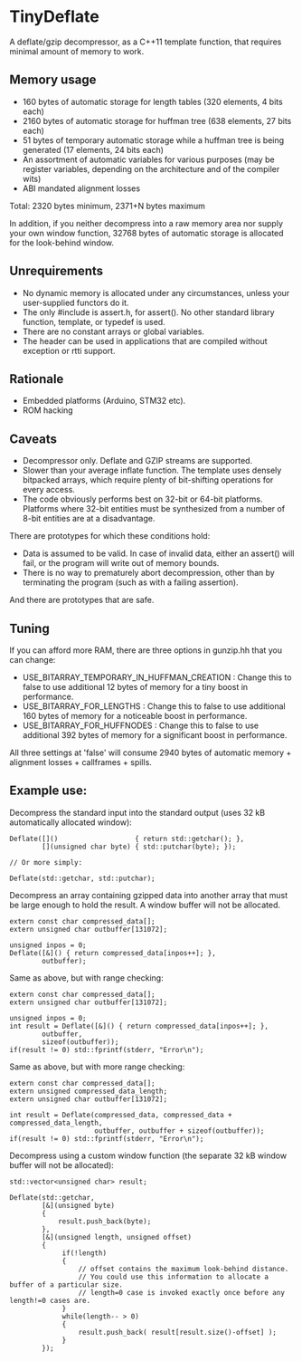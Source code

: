 # TinyDeflate

A deflate/gzip decompressor, as a C++11 template function,
that requires minimal amount of memory to work.

## Memory usage

* 160 bytes of automatic storage for length tables (320 elements, 4 bits each)
* 2160 bytes of automatic storage for huffman tree (638 elements, 27 bits each)
* 51 bytes of temporary automatic storage while a huffman tree is being generated (17 elements, 24 bits each)
* An assortment of automatic variables for various purposes (may be register variables, depending on the architecture and of the compiler wits)
* ABI mandated alignment losses

Total: 2320 bytes minimum, 2371+N bytes maximum

In addition, if you neither decompress into a raw memory area nor supply your own window function,
32768 bytes of automatic storage is allocated for the look-behind window.

## Unrequirements

* No dynamic memory is allocated under any circumstances, unless your user-supplied functors do it.
* The only #include is assert.h, for assert(). No other standard library function, template, or typedef is used.
* There are no constant arrays or global variables.
* The header can be used in applications that are compiled without exception or rtti support.

## Rationale

* Embedded platforms (Arduino, STM32 etc).
* ROM hacking

## Caveats

* Decompressor only. Deflate and GZIP streams are supported.
* Slower than your average inflate function. The template uses densely bitpacked arrays, which require plenty of bit-shifting operations for every access.
* The code obviously performs best on 32-bit or 64-bit platforms. Platforms where 32-bit entities must be synthesized from a number of 8-bit entities are at a disadvantage.

There are prototypes for which these conditions hold:
* Data is assumed to be valid. In case of invalid data, either an assert() will fail, or the program will write out of memory bounds.
* There is no way to prematurely abort decompression, other than by terminating the program (such as with a failing assertion).

And there are prototypes that are safe.

## Tuning

If you can afford more RAM, there are three options in gunzip.hh that you can change:

* USE_BITARRAY_TEMPORARY_IN_HUFFMAN_CREATION : Change this to false to use additional 12 bytes of memory for a tiny boost in performance.
* USE_BITARRAY_FOR_LENGTHS : Change this to false to use additional 160 bytes of memory for a noticeable boost in performance.
* USE_BITARRAY_FOR_HUFFNODES : Change this to false to use additional 392 bytes of memory for a significant boost in performance.

All three settings at 'false' will consume 2940 bytes of automatic memory + alignment losses + callframes + spills.

## Example use:

Decompress the standard input into the standard output (uses 32 kB automatically allocated window):

    Deflate([]()                   { return std::getchar(); },
            [](unsigned char byte) { std::putchar(byte); });
    
    // Or more simply:
    
    Deflate(std::getchar, std::putchar);

Decompress an array containing gzipped data into another array that must be large enough to hold the result. A window buffer will not be allocated.

    extern const char compressed_data[];
    extern unsigned char outbuffer[131072];
    
    unsigned inpos = 0;
    Deflate([&]() { return compressed_data[inpos++]; },
            outbuffer);

Same as above, but with range checking:

    extern const char compressed_data[];
    extern unsigned char outbuffer[131072];
    
    unsigned inpos = 0;
    int result = Deflate([&]() { return compressed_data[inpos++]; },
            outbuffer,
            sizeof(outbuffer));
    if(result != 0) std::fprintf(stderr, "Error\n");

Same as above, but with more range checking:

    extern const char compressed_data[];
    extern unsigned compressed_data_length;
    extern unsigned char outbuffer[131072];
    
    int result = Deflate(compressed_data, compressed_data + compressed_data_length,
                         outbuffer, outbuffer + sizeof(outbuffer));
    if(result != 0) std::fprintf(stderr, "Error\n");

Decompress using a custom window function (the separate 32 kB window buffer will not be allocated):

    std::vector<unsigned char> result;
    
    Deflate(std::getchar,
            [&](unsigned byte)
            {
                result.push_back(byte);
            },
            [&](unsigned length, unsigned offset)
            {
                 if(!length)
                 {
                     // offset contains the maximum look-behind distance.
                     // You could use this information to allocate a buffer of a particular size.
                     // length=0 case is invoked exactly once before any length!=0 cases are.
                 }
                 while(length-- > 0)
                 {
                     result.push_back( result[result.size()-offset] );
                 }
            });
